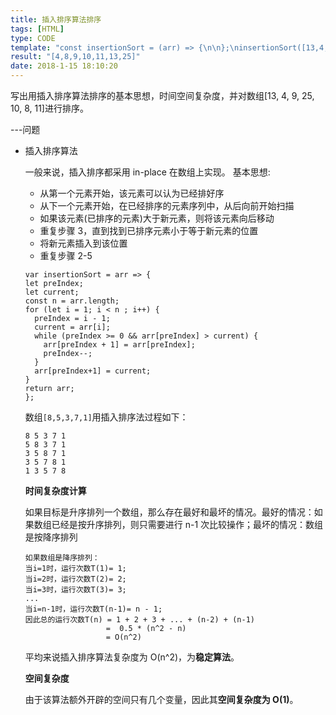 ```yaml
---
title: 插入排序算法排序
tags: [HTML]
type: CODE
template: "const insertionSort = (arr) => {\n\n};\ninsertionSort([13,4,9,25, 10, 8, 11])"
result: "[4,8,9,10,11,13,25]"
date: 2018-1-15 18:10:20
---
```


写出用插入排序算法排序的基本思想，时间空间复杂度，并对数组[13, 4, 9, 25, 10, 8, 11]进行排序。

---问题

- 插入排序算法

  一般来说，插入排序都采用 in-place 在数组上实现。
  基本思想:

  - 从第一个元素开始，该元素可以认为已经排好序
  - 从下一个元素开始，在已经排序的元素序列中，从后向前开始扫描
  - 如果该元素(已排序的元素)大于新元素，则将该元素向后移动
  - 重复步骤 3，直到找到已排序元素小于等于新元素的位置
  - 将新元素插入到该位置
  - 重复步骤 2-5

  ```
  var insertionSort = arr => {
  let preIndex;
  let current;
  const n = arr.length;
  for (let i = 1; i < n ; i++) {
    preIndex = i - 1;
    current = arr[i];
    while (preIndex >= 0 && arr[preIndex] > current) {
      arr[preIndex + 1] = arr[preIndex];
      preIndex--;
    }
    arr[preIndex+1] = current;
  }
  return arr;
  };

  ```

  数组`[8,5,3,7,1]`用插入排序法过程如下：

  ```
  8 5 3 7 1
  5 8 3 7 1
  3 5 8 7 1
  3 5 7 8 1
  1 3 5 7 8
  ```

  **时间复杂度计算**

  如果目标是升序排列一个数组，那么存在最好和最坏的情况。最好的情况：如果数组已经是按升序排列，则只需要进行 n-1 次比较操作；最坏的情况：数组是按降序排列

  ```
  如果数组是降序排列：
  当i=1时，运行次数T(1)= 1;
  当i=2时，运行次数T(2)= 2;
  当i=3时，运行次数T(3)= 3;
  ...
  当i=n-1时，运行次数T(n-1)= n - 1;
  因此总的运行次数T(n) = 1 + 2 + 3 + ... + (n-2) + (n-1)
                    =  0.5 * (n^2 - n)
                    = O(n^2)

  ```

  平均来说插入排序算法复杂度为 O(n^2)，为**稳定算法**。

  **空间复杂度**

  由于该算法额外开辟的空间只有几个变量，因此其**空间复杂度为 O(1)**。
